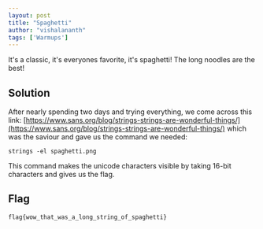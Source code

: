 ```yaml
---
layout: post
title: "Spaghetti"
author: "vishalananth"
tags: ['Warmups']
---
```


It's a classic, it's everyones favorite, it's spaghetti! The long noodles are the best!

## Solution

After nearly spending two days and trying everything, we come across this link: [https://www.sans.org/blog/strings-strings-are-wonderful-things/](https://www.sans.org/blog/strings-strings-are-wonderful-things/) which was the saviour and gave us the command we needed:

```
strings -el spaghetti.png
```

This command makes the unicode characters visible by taking 16-bit characters and gives us the flag.

## Flag

```
flag{wow_that_was_a_long_string_of_spaghetti}
```

